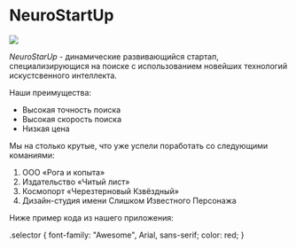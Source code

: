 
# NeuroStartUp

![](https://raw.githubusercontent.com/netology-ds-team/git-homeworks/main/1_self/logo.png)

  *NeuroStarUp* - динамические развивающийся стартап, специализирующися на поиске с использованием новейших технологий искустсвенного интеллекта.

Наши преимущества:
* Высокая точность поиска
* Высокая скорость поиска
* Низкая цена

Мы на столько крутые, что уже успели поработать со следующими команиями:

1. ООО «Рога и копыта»
2. Издательство «Читый лист»
3. Космопорт «Черезтерновый Кзвёздный»
4. Дизайн-студия имени Слишком Известного Персонажа

Ниже пример кода из нашего приложения:

.selector {
  font-family: "Awesome", Arial, sans-serif;
  color: red;
}
